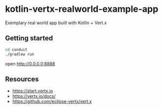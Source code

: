 # kotlin-vertx-realworld-example-app
Exemplary real world app built with Kotlin + Vert.x

## Getting started

```bash
cd conduit
./gradlew run
```
open http://0.0.0.0:8888 

## Resources
- https://start.vertx.io
- https://vertx.io/docs/
- https://github.com/eclipse-vertx/vert.x